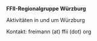 **FFII-Regionalgruppe Würzburg**

Aktivitäten in und um Würzburg

Kontakt: freimann (at) ffii (dot) org
